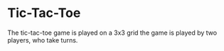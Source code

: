 # Tic-Tac-Toe 
The tic-tac-toe game is played on a 3x3 grid the game is played by two players, who take turns.


